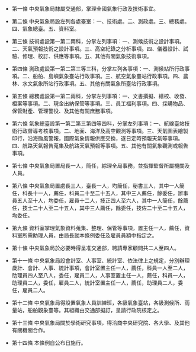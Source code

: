 * 第一條 中央氣象局隸屬交通部，掌理全國氣象行政及技術事宜。

* 第二條 中央氣象局設左列各處臺室：一、技術處。二、測政處。三、總務處。四、氣象總臺。五、資料室。

* 第三條 技術處設第一第二兩科，分掌左列事項：一、測候技術之設計事項。二、天氣預報技術之設計事項。三、高空紀錄之分析事項。四、儀器設計、試驗、修理、校訂、供應等事項。五、其他有關氣象技術事項。

* 第四條 測政處設第一第二第三等三科，分掌左列各事項：一、測候站所行政事項。二、船舶、島嶼氣象臺站行政事項。三、航空氣象臺站行政事項。四、農林、水文氣象所站行政事項。五、其他有關氣象所臺站行政事項。

* 第五條 總務處設第一第二兩科，分掌左列事項：一、文書撰擬、繕校、收發、檔案等事項。二、現金出納保管等事項。三、員工福利事項。四、採購物品、保管財產、管理警役、及其他有關庶務事項。

* 第六條 氣象總臺設第一第二第三第四等四科，分掌左列事項：一、航線臺站技術行政督導考核事項。二、地面、海洋及高空觀測等事項。三、天氣圖表繪製印行，沿海颱風警報，國際氣象情報供應交換，逐日定時預報天氣等事項。四、航路天氣報告蒐集及航路天氣預報等事項。五、其他有關氣象觀測或報告事項。

* 第七條 中央氣象局置局長一人，簡任，綜理全局事務，並指揮監督所屬機關及人員。

* 第八條 中央氣象局置處長三人，臺長一人，均簡任，秘書三人，其中一人簡任，科長十一人，薦任，科員二十至二十五人，其中三人薦任，餘委任，辦事員五人至十人，均委任，雇員十二人，技正四人至六人，其中一人簡任，餘薦任，技士二十人至二十五人，其中三人薦任，餘委任，技佐二十至二十五人，均委任。

* 第九條 資料室掌理氣象資料蒐集、整理、保管等事項，置主任一人，薦任，資料室所需助理人員，由局長就本條例委任及雇員員額中指定之。

* 第十條 中央氣象局於必要時得呈准交通部，聘請專家顧問共二人至四人。

* 第十一條 中央氣象局設會計室、人事室、統計室、依法律上之規定，分別辦理歲計、會計、人事、統計事項，會計室置主任一人，薦任，科員一人至二人，助理員四人至八人，委任，雇員二人，人事室置主任一人，薦任，科員一人，助理員二人，委任，雇員二人，統計室置主任一人，薦任，助理員二人，委任，雇員二人。

* 第十二條 中央氣象局得設置氣象人員訓練班，各級氣象臺站，各級測候所、雨量站，船舶觀象臺等。其組織由交通部擬訂，呈請行政院核定之。

* 第十三條 中央氣象局關於學術研究事項，得洽商中央研究院、各大學、及其他有關機關合作。

* 第十四條 本條例自公布日施行。

